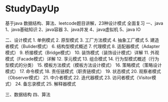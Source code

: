 # StudyDayUp
基于java 数据结构、算法、leetcode题目讲解，23种设计模式 全面复习
一、java
   1、java基础知识
   2、java容器
   3、java并发
   4、java虚拟机
   5、java IO

二、设计模式
    1. 单例模式
    2. 原型模式
    3. 工厂方法模式
    4. 抽象工厂模式
    5. 建造者模式（Bulider模式）
    6. 结构型模式概述
    7. 代理模式
    8. 适配器模式（Adapter模式）
    9. 桥接模式（Bridge模式）
    10. 装饰模式（装饰设计模式）详解
    11. 外观模式（Facade模式）详解
    12. 享元模式
    13. 组合模式
    14. 行为型模式概述（行为型模式的分类）
    15. 模板方法模式（模板方法设计模式）
    16. 策略模式（策略设计模式）
    17. 命令模式
    18. 责任链模式（职责链模式）
    19. 状态模式
    20. 观察者模式（Observer模式）
    21. 中介者模式
    22. 迭代器模式
    23. 访问者模式（Visitor模式）
    24. 备忘录模式
    25. 解释器模式
    
三、数据结构
四、算法
    
